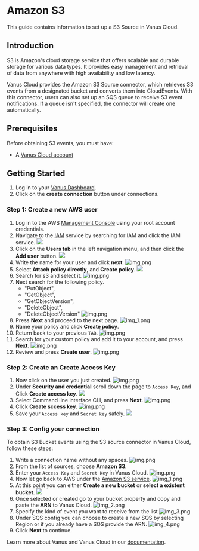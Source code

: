 # Amazon S3

This guide contains information to set up a S3 Source in Vanus Cloud.

## Introduction

S3 is Amazon's cloud storage service that offers scalable and durable storage for various data types. It provides easy management and retrieval of data from anywhere with high availability and low latency.

Vanus Cloud provides the Amazon S3 Source connector, which retrieves S3 events from a designated bucket and converts them into CloudEvents. With this connector, users can also set up an SQS queue to receive S3 event notifications. If a queue isn't specified, the connector will create one automatically.

## Prerequisites

Before obtaining S3 events, you must have:
- A [Vanus Cloud account](https://cloud.vanus.ai)


## Getting Started

1. Log in to your [Vanus Dashboard](https://cloud.vanus.ai/dashboard).
2. Click on the **create connection** button under connections.

### Step 1: Create a new AWS user

1. Log in to the AWS [Management Console](https://aws.amazon.com) using your root account credentials.
2. Navigate to the [IAM](https://console.aws.amazon.com/iam/) service by searching for IAM and click the IAM service.
   ![](images/findIAM.png)
3. Click on the **Users tab** in the left navigation menu, and then click the **Add user** button.
   ![](images/AddUser.png)
4. Write the name for your user and click **next**.
   ![img.png](images/setname.png)
5. Select **Attach policy directly**, and **Create policy**.
   ![](images/permissionoption.png)
6. Search for s3 and select it.
   ![img.png](images/searchcost.png)
7. Next search for the following policy.
   - "PutObject",
   - "GetObject",
   - "GetObjectVersion",
   - "DeleteObject",
   - "DeleteObjectVersion"
![img.png](images/search.png)
8. Press **Next** and proceed to the next page.
   ![img_1.png](images/tag.png)
9. Name your policy and click **Create policy**.
10. Return back to your previous `TAB`.
    ![img.png](images/tab.png)
11. Search for your custom policy and add it to your account, and press **Next**.
    ![img.png](images/policy.png)
12. Review and press **Create user**.
    ![img.png](images/createuser.png)


### Step 2: Create an Create Access Key
1. Now click on the user you just created.
   ![img.png](images/user.png)
2. Under **Security and credential** scroll down the page to `Access Key`, and Click **Create access key**.
   ![](images/createAccesskey.png)
3. Select Command line interface CLI, and press **Next**.
   ![img.png](images/CLI.png)
4. Click **Create sccess key**.
   ![img.png](images/createacess.png)
5. Save your `Access key` and `Secret key` safely.
   ![](images/img.png)

### Step 3: Config your connection

To obtain S3 Bucket events using the S3 source connector in Vanus Cloud, follow these steps:


1. Write a connection name without any spaces.
   ![img.png](images/name.png)
2. From the list of sources, choose **Amazon S3**.
3. Enter your `Access Key` and `Secret Key` in Vanus Cloud.
   ![img.png](images/s33.png)
4. Now let go back to AWS under the [Amazon S3 service](https://s3.console.aws.amazon.com/s3/buckets).
   ![img_1.png](images/img_1.png)
5. At this point you can either **Create a new bucket** or **select a existent bucket**.
![](images/createbucket.png)
6. Once selected or created go to your bucket property and copy and paste the **ARN** to Vanus Cloud.
   ![img_2.png](images/img_2.png)
7. Specify the kind of event you want to receive from the list
   ![img_3.png](images/img_3.png)
8. Under SQS config you can choose to create a new SQS by selecting Region or if you already have a SQS provide the ARN.
   ![img_4.png](images/img_4.png)
9. Click **Next** to continue.


Learn more about Vanus and Vanus Cloud in our [documentation](https://docs.vanus.ai).
